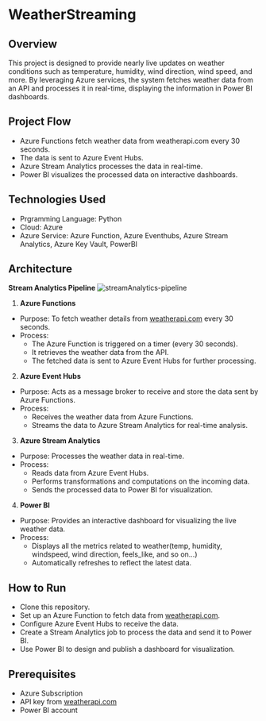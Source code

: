 # WeatherStreaming

## Overview
This project is designed to provide nearly live updates on weather conditions such as temperature, humidity, wind direction, wind speed, and more. By leveraging Azure services, the system fetches weather data from an API and processes it in real-time, displaying the information in Power BI dashboards.

## Project Flow
- Azure Functions fetch weather data from weatherapi.com every 30 seconds.
- The data is sent to Azure Event Hubs.
- Azure Stream Analytics processes the data in real-time.
- Power BI visualizes the processed data on interactive dashboards.

## Technologies Used
- Prgramming Language: Python
- Cloud: Azure
- Azure Service: Azure Function, Azure Eventhubs, Azure Stream Analytics, Azure Key Vault, PowerBI

## Architecture

****Stream Analytics Pipeline****
![streamAnalytics-pipeline](https://github.com/user-attachments/assets/886625f9-f1ba-4bbd-bee5-f9eb4600632b)

1. **Azure Functions**
  - Purpose: To fetch weather details from [weatherapi.com](https://www.weatherapi.com/) every 30 seconds.
  - Process:
      - The Azure Function is triggered on a timer (every 30 seconds).
      - It retrieves the weather data from the API.
      - The fetched data is sent to Azure Event Hubs for further processing.

2. **Azure Event Hubs**
  - Purpose: Acts as a message broker to receive and store the data sent by Azure Functions.
  - Process:
      - Receives the weather data from Azure Functions.
      - Streams the data to Azure Stream Analytics for real-time analysis.

3. **Azure Stream Analytics**
  - Purpose: Processes the weather data in real-time.
  - Process:
      - Reads data from Azure Event Hubs.
      - Performs transformations and computations on the incoming data.
      - Sends the processed data to Power BI for visualization.
        
4. **Power BI**
  - Purpose: Provides an interactive dashboard for visualizing the live weather data.
  - Process:
      - Displays all the metrics related to weather(temp, humidity, windspeed, wind direction, feels_like, and so on...)
      - Automatically refreshes to reflect the latest data.

## How to Run
- Clone this repository.
- Set up an Azure Function to fetch data from [weatherapi.com](https://www.weatherapi.com/).
- Configure Azure Event Hubs to receive the data.
- Create a Stream Analytics job to process the data and send it to Power BI.
- Use Power BI to design and publish a dashboard for visualization.

## Prerequisites
- Azure Subscription
- API key from [weatherapi.com](https://www.weatherapi.com/)
- Power BI account
